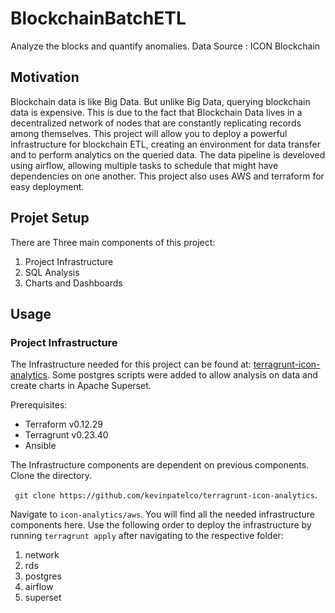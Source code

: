 # BlockchainBatchETL

Analyze the blocks and quantify anomalies. Data Source : ICON Blockchain

## Motivation
Blockchain data is like Big Data. But unlike Big Data, querying blockchain data is expensive. This is due to the fact that Blockchain Data lives in a decentralized network of nodes that are constantly replicating records among themselves. This project will allow you to deploy a powerful infrastructure for blockchain ETL, creating an environment for data transfer and to perform analytics on the queried data. The data pipeline is develoved using airflow, allowing multiple tasks to schedule that might have dependencies on one another. This project also uses AWS and terraform for easy deployment. 

## Projet Setup
There are Three main components of this project: 
1. Project Infrastructure
2. SQL Analysis  
3. Charts and Dashboards

## Usage 

### Project Infrastructure
The Infrastructure needed for this project can be found at: [terragrunt-icon-analytics](https://github.com/kevinpatelco/terragrunt-icon-analytics). Some postgres scripts were added to allow analysis on data and create charts in Apache Superset. 

Prerequisites:
* Terraform v0.12.29
* Terragrunt v0.23.40
* Ansible

The Infrastructure components are dependent on previous components. Clone the directory. 

  ``` git clone https://github.com/kevinpatelco/terragrunt-icon-analytics```.
  
Navigate to ```icon-analytics/aws```. You will find all the needed infrastructure components here. Use the following order to deploy the infrastructure by running ```terragrunt apply``` after navigating to the respective folder: 
  1. network
  2. rds
  3. postgres
  4. airflow
  5. superset



